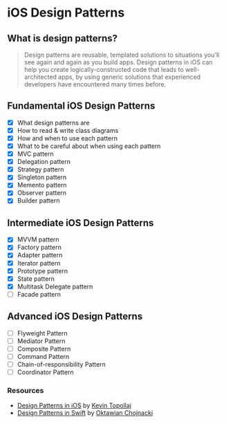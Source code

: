# iOS Design Patterns

## What is design patterns?
> Design patterns are reusable, templated solutions to situations you’ll see again and again as you build apps. Design patterns in iOS can help you create logically-constructed code that leads to well-architected apps, by using generic solutions that experienced developers have encountered many times before.

## Fundamental iOS Design Patterns
- [x] What design patterns are
- [x] How to read & write class diagrams
- [x] How and when to use each pattern
- [x] What to be careful about when using each pattern
- [x] MVC pattern
- [x] Delegation pattern
- [x] Strategy pattern
- [x] Singleton pattern
- [x] Memento pattern
- [x] Observer pattern
- [x] Builder pattern

## Intermediate iOS Design Patterns
- [x] MVVM pattern
- [x] Factory pattern
- [x] Adapter pattern
- [x] Iterator pattern
- [x] Prototype pattern
- [x] State pattern
- [x] Multitask Delegate pattern
- [ ] Facade pattern

## Advanced iOS Design Patterns
- [ ] Flyweight Pattern
- [ ] Mediator Pattern
- [ ] Composite Pattern
- [ ] Command Pattern
- [ ] Chain-of-responsibility Pattern
- [ ] Coordinator Pattern

### Resources
- [Design Patterns in iOS](https://github.com/KevinTopollaj/Design-Patterns-in-iOS/tree/main) by [Kevin Topollaj](https://github.com/KevinTopollaj)
- [Design Patterns in Swift](https://github.com/ochococo/Design-Patterns-In-Swift) by [Oktawian Chojnacki](https://github.com/ochococo)
